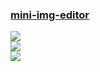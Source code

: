 ### [mini-img-editor](https://github.com/xdadda/mini-photo-editor)

![](https://img.shields.io/github/license/xdadda/mini-photo-editor?style=flat-square)<br />
[![](https://img.shields.io/github/last-commit/scillidan/mini-img-editor/main?label=last%20commit%20(fork)&style=flat-square)](https://github.com/scillidan/mini-img-editor)<br />
![](https://img.shields.io/badge/Vercel-black?style=flat&logo=Vercel&logoColor=white)